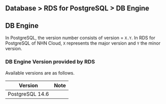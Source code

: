 ## Database > RDS for PostgreSQL > DB Engine

## DB Engine
In PostgreSQL, the version number consists of version = `X.Y`. In RDS for PostgreSQL of NHN Cloud, `X` represents the major version and `Y` the minor version.


### DB Engine Version provided by RDS

Available versions are as follows.

| Version                  | Note    |
|---------------------|-------|
| PostgreSQL 14.6     |       |
